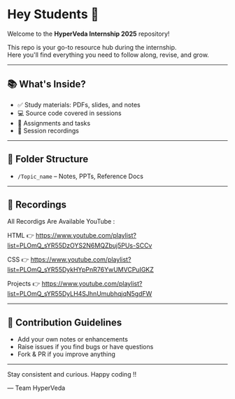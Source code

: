 # Hey Students 👋

Welcome to the **HyperVeda Internship 2025** repository!

This repo is your go-to resource hub during the internship.  
Here you'll find everything you need to follow along, revise, and grow.

---

## 📚 What's Inside?

- ✅ Study materials: PDFs, slides, and notes  
- 💻 Source code covered in sessions  
- 📝 Assignments and tasks  
- 🎥 Session recordings  

---

## 📁 Folder Structure

- `/Topic_name` – Notes, PPTs, Reference Docs  

---

## 🎥 Recordings

All Recordigs Are Available YouTube :

HTML 👉
https://www.youtube.com/playlist?list=PLOmQ_sYR55DzOYS2N6MQZbuj5PUs-SCCv


CSS 👉
https://www.youtube.com/playlist?list=PLOmQ_sYR55DykHYpPnR76YwUMVCPuIGKZ

Projects 👉
https://www.youtube.com/playlist?list=PLOmQ_sYR55DyLH4SJhnUmubhqjqN5gdFW

---

## 🙌 Contribution Guidelines

- Add your own notes or enhancements  
- Raise issues if you find bugs or have questions  
- Fork & PR if you improve anything  

---

Stay consistent and curious. Happy coding !!

— Team HyperVeda
